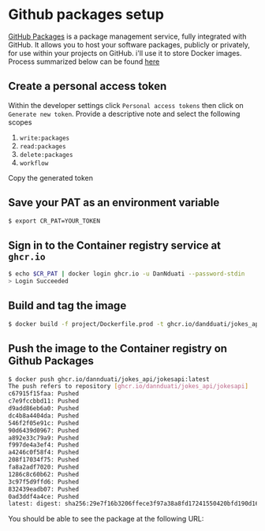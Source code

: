 # Github packages setup
[GitHub Packages](https://github.com/features/packages) is a package management service, fully integrated with GitHub. It allows you to host your software packages, publicly or privately, for use within your projects on GitHub. i'll use it to store Docker images.
Process summarized below can be found [here](https://docs.github.com/en/packages/working-with-a-github-packages-registry/working-with-the-container-registry)

## Create a personal access token
Within the developer settings click `Personal access tokens` then click on `Generate new token`. Provide a descriptive note and select the following scopes
1. `write:packages`
2. `read:packages`
3. `delete:packages`
4. `workflow`

Copy the generated token

## Save your PAT as an environment variable 
```bash
$ export CR_PAT=YOUR_TOKEN
```
## Sign in to the Container registry service at `ghcr.io`
```bash
$ echo $CR_PAT | docker login ghcr.io -u DanNduati --password-stdin
> Login Succeeded
```
## Build and tag the image
```bash
$ docker build -f project/Dockerfile.prod -t ghcr.io/dandduati/jokes_api/jokesapi:latest ./project
```

## Push the image to the Container registry on Github Packages
```bash
$ docker push ghcr.io/dannduati/jokes_api/jokesapi:latest
The push refers to repository [ghcr.io/dannduati/jokes_api/jokesapi]
c67915f15faa: Pushed 
c7e9fccbbd11: Pushed 
d9add86eb6a0: Pushed 
dc4b8a4404da: Pushed 
546f2f05e91c: Pushed 
90d6439d0967: Pushed 
a892e33c79a9: Pushed 
f997de4a3ef4: Pushed 
a4246c0f58f4: Pushed 
208f17034f75: Pushed 
fa8a2adf7020: Pushed 
1286c8c60b62: Pushed 
3c97f5d9ffd6: Pushed 
832439eadb07: Pushed 
0ad3ddf4a4ce: Pushed 
latest: digest: sha256:29e7f16b3206ffece3f97a38a8fd17241550420bfd190d16cdfeef7848a82a4f size: 3465
```
You should be able to see the package at the following URL:
